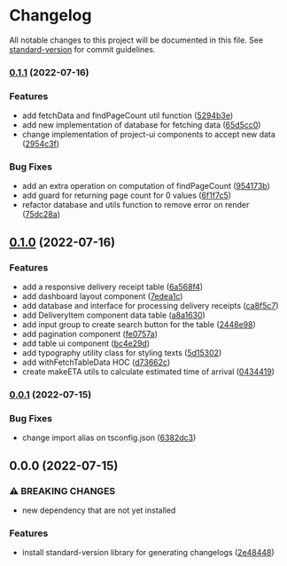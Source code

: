 # Changelog

All notable changes to this project will be documented in this file. See [standard-version](https://github.com/conventional-changelog/standard-version) for commit guidelines.

### [0.1.1](https://github.com/kennethtegrado/projectx/compare/v0.1.0...v0.1.1) (2022-07-16)


### Features

* add fetchData and findPageCount util function ([5294b3e](https://github.com/kennethtegrado/projectx/commit/5294b3e4174399a6507457e49d7af80183546a8d))
* add new implementation of database for fetching data ([65d5cc0](https://github.com/kennethtegrado/projectx/commit/65d5cc0829bf186a67bc05aa330954af11db9364))
* change implementation of project-ui components to accept new data ([2954c3f](https://github.com/kennethtegrado/projectx/commit/2954c3fd0ce5ed504ab0e12c1d972bea38e6ec1c))


### Bug Fixes

* add an extra operation on computation of findPageCount ([954173b](https://github.com/kennethtegrado/projectx/commit/954173bed014544566f59dcf4b1526fb74a1ece9))
* add guard for returning page count for 0 values ([6f1f7c5](https://github.com/kennethtegrado/projectx/commit/6f1f7c5bac4801ad11520d5a106a18ac44fb974f))
* refactor database and utils function to remove error on render ([75dc28a](https://github.com/kennethtegrado/projectx/commit/75dc28afa878a9318d7c965917350496819e973f))

## [0.1.0](https://github.com/kennethtegrado/projectx/compare/v0.0.1...v0.1.0) (2022-07-16)


### Features

* add a responsive delivery receipt table ([6a568f4](https://github.com/kennethtegrado/projectx/commit/6a568f4e917ed035df2a5d4c8fa64f5fa38bfc3c))
* add dashboard layout component ([7edea1c](https://github.com/kennethtegrado/projectx/commit/7edea1cd237a96002641253e33302111113e37eb))
* add database and interface for processing delivery receipts ([ca8f5c7](https://github.com/kennethtegrado/projectx/commit/ca8f5c74517fe538dd6f2cde338a17d593220373))
* add DeliveryItem component data table ([a8a1630](https://github.com/kennethtegrado/projectx/commit/a8a163047c4a9cf226b7c1ad0624e3ae86109fb7))
* add input group to create search button for the table ([2448e98](https://github.com/kennethtegrado/projectx/commit/2448e981eb5e1384c155a033206ac60f89b89f9f))
* add pagination component ([fe0757a](https://github.com/kennethtegrado/projectx/commit/fe0757a9f983912309e8a98f293be69932d528cd))
* add table ui component ([bc4e29d](https://github.com/kennethtegrado/projectx/commit/bc4e29d616a5d17e992fc91d7d414e68de24d6ec))
* add typography utility class for styling texts ([5d15302](https://github.com/kennethtegrado/projectx/commit/5d15302ef8a3457e202efa52e82d8f0ccb724d1a))
* add withFetchTableData HOC ([d73662c](https://github.com/kennethtegrado/projectx/commit/d73662c4efd5cd269961f28dfb503c72b09b676e))
* create makeETA utils to calculate estimated time of arrival ([0434419](https://github.com/kennethtegrado/projectx/commit/0434419f21648a11826754da2be2323530bb9a9f))

### [0.0.1](https://github.com/kennethtegrado/projectx/compare/v0.0.0...v0.0.1) (2022-07-15)


### Bug Fixes

* change import alias on tsconfig.json ([6382dc3](https://github.com/kennethtegrado/projectx/commit/6382dc32361142699768ea08643cfdf6ffb0fad1))

## 0.0.0 (2022-07-15)


### ⚠ BREAKING CHANGES

* new dependency that are not yet installed

### Features

* install standard-version library for generating changelogs ([2e48448](https://github.com/kennethtegrado/projectx/commit/2e484480e98a8014aebc4d66c0d9f5958e5164ab))
